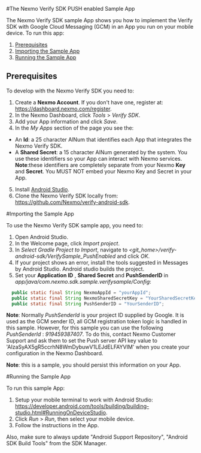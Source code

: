 
#The Nexmo Verify SDK PUSH enabled Sample App

The Nexmo Verify SDK sample App shows you how to implement the Verify SDK with Google Cloud Messaging (GCM) in an App you run on your mobile device. To run this app:

1. <a href="#prereq">Prerequisites</a>
2. <a href="#import">Importing the Sample App</a>
3. <a href="#run">Running the Sample App</a>

## Prerequisites<a name="prereq"></a>

To develop with the Nexmo Verify SDK you need to:

1. Create a __Nexmo Account__. If you don't have one, register at: https://dashboard.nexmo.com/register.
2. In the Nexmo Dashboard, click *Tools* > *Verify SDK*.
3. Add your App information and click *Save*.
4. In the *My Apps* section of the page you see the:
  * An __Id__: a 25 character AlNum that identifies each App that integrates the Nexmo Verify SDK.
  * A __Shared Secret__: a 15 character AlNum generated by the system.
  You use these identifiers so your App can interact with Nexmo services.
  **Note**:these identifiers are completely separate from your Nexmo __Key__ and __Secret__. You MUST NOT embed your Nexmo Key and Secret in your App.
5. Install <a href="http://developer.android.com/tools/studio/index.html"> Android Studio</a>.
6. Clone the Nexmo Verify SDK locally from: https://github.com/Nexmo/verify-android-sdk.


#Importing the Sample App<a name="import"></a>

To use the Nexmo Verify SDK sample app, you need to:

1. Open Android Studio.
2. In the Welcome page, click *Import project*.
3. In *Select Gradle Project to Import*, navigate to *&lt;git_home>/verify-android-sdk/VerifySample_PushEnabled* and click *OK*.
4. If your project shows an error, install the tools suggested in Messages by Android Studio.
  Android studio builds the project.
5. Set your __Application ID__ , __Shared Secret__ and __PushSenderID__  in *app/java/com.nexmo.sdk.sample.verifysample/Config*:
  ```java
    public static final String NexmoAppId = "yourAppId";
    public static final String NexmoSharedSecretKey = "YourSharedSecretKey";
    public static final String PushSenderID = "YourSenderID";
```

**Note**: Normally *PushSenderId* is your project ID supplied by Google. It is used as the GCM sender ID, all GCM registration token logic is handled in this sample. However, for this sample you can use the following *PushSenderId* : *919459387407*. To do this, contact Nexmo Customer Support and ask them to set the Push server API key value to 'AIzaSyAX5gR5ccrhN8WmDybuwV1LEJdELFAYVIM' when you create your configuration in the Nexmo Dashboard.

**Note**: this is a sample, you should persist this information on your App.

#Running the Sample App<a name="run"></a>

To run this sample App:

1. Setup your mobile terminal to work with Android Studio: https://developer.android.com/tools/building/building-studio.html#RunningOnDeviceStudio.
2. Click *Run* > *Run*, then select your mobile device.
3. Follow the instructions in the App.

Also, make sure to always update "Android Support Repository", "Android SDK Build Tools" from the SDK Manager.
